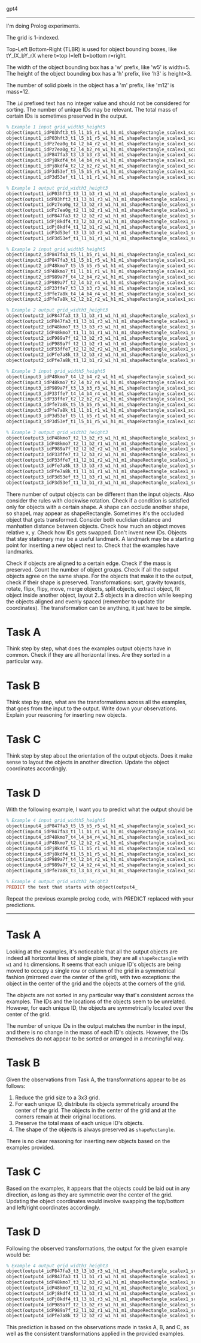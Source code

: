 gpt4

---

I'm doing Prolog experiments.


The grid is 1-indexed.


Top-Left Bottom-Right (TLBR) is used for object bounding boxes, like tY_lX_bY_rX where t=top l=left b=bottom r=right.


The width of the object bounding box has a 'w' prefix, like 'w5' is width=5.
The height of the object bounding box has a 'h' prefix, like 'h3' is height=3.

The number of solid pixels in the object has a 'm' prefix, like 'm12' is mass=12.

The `id` prefixed text has no integer value and should not be considered for sorting. The number of unique IDs may be relevant. The total mass of certain IDs is sometimes preserved in the output.
```prolog
% Example 1 input grid_width5_height5
object(input1_idP03hft3_t5_l1_b5_r1_w1_h1_m1_shapeRectangle_scalex1_scaley1, transform(all)).
object(input1_idP03hft3_t1_l5_b1_r5_w1_h1_m1_shapeRectangle_scalex1_scaley1, transform(all)).
object(input1_idPz7ea0g_t4_l2_b4_r2_w1_h1_m1_shapeRectangle_scalex1_scaley1, transform(all)).
object(input1_idPz7ea0g_t2_l4_b2_r4_w1_h1_m1_shapeRectangle_scalex1_scaley1, transform(all)).
object(input1_idP847fa3_t3_l3_b3_r3_w1_h1_m1_shapeRectangle_scalex1_scaley1, transform(all)).
object(input1_idPj8kdf4_t4_l4_b4_r4_w1_h1_m1_shapeRectangle_scalex1_scaley1, transform(all)).
object(input1_idPj8kdf4_t2_l2_b2_r2_w1_h1_m1_shapeRectangle_scalex1_scaley1, transform(all)).
object(input1_idP3d53ef_t5_l5_b5_r5_w1_h1_m1_shapeRectangle_scalex1_scaley1, transform(all)).
object(input1_idP3d53ef_t1_l1_b1_r1_w1_h1_m1_shapeRectangle_scalex1_scaley1, transform(all)).

% Example 1 output grid_width3_height3
object(output1_idP03hft3_t3_l1_b3_r1_w1_h1_m1_shapeRectangle_scalex1_scaley1, transform(all)).
object(output1_idP03hft3_t1_l3_b1_r3_w1_h1_m1_shapeRectangle_scalex1_scaley1, transform(all)).
object(output1_idPz7ea0g_t2_l3_b2_r3_w1_h1_m1_shapeRectangle_scalex1_scaley1, transform(all)).
object(output1_idPz7ea0g_t2_l1_b2_r1_w1_h1_m1_shapeRectangle_scalex1_scaley1, transform(all)).
object(output1_idP847fa3_t2_l2_b2_r2_w1_h1_m1_shapeRectangle_scalex1_scaley1, transform(all)).
object(output1_idPj8kdf4_t3_l2_b3_r2_w1_h1_m1_shapeRectangle_scalex1_scaley1, transform(all)).
object(output1_idPj8kdf4_t1_l2_b1_r2_w1_h1_m1_shapeRectangle_scalex1_scaley1, transform(all)).
object(output1_idP3d53ef_t3_l3_b3_r3_w1_h1_m1_shapeRectangle_scalex1_scaley1, transform(all)).
object(output1_idP3d53ef_t1_l1_b1_r1_w1_h1_m1_shapeRectangle_scalex1_scaley1, transform(all)).

% Example 2 input grid_width5_height5
object(input2_idP847fa3_t5_l1_b5_r1_w1_h1_m1_shapeRectangle_scalex1_scaley1, transform(all)).
object(input2_idP847fa3_t1_l5_b1_r5_w1_h1_m1_shapeRectangle_scalex1_scaley1, transform(all)).
object(input2_idP48kmo7_t5_l5_b5_r5_w1_h1_m1_shapeRectangle_scalex1_scaley1, transform(all)).
object(input2_idP48kmo7_t1_l1_b1_r1_w1_h1_m1_shapeRectangle_scalex1_scaley1, transform(all)).
object(input2_idP989a7f_t4_l2_b4_r2_w1_h1_m1_shapeRectangle_scalex1_scaley1, transform(all)).
object(input2_idP989a7f_t2_l4_b2_r4_w1_h1_m1_shapeRectangle_scalex1_scaley1, transform(all)).
object(input2_idP33ffe7_t3_l3_b3_r3_w1_h1_m1_shapeRectangle_scalex1_scaley1, transform(all)).
object(input2_idPfe7a8k_t4_l4_b4_r4_w1_h1_m1_shapeRectangle_scalex1_scaley1, transform(all)).
object(input2_idPfe7a8k_t2_l2_b2_r2_w1_h1_m1_shapeRectangle_scalex1_scaley1, transform(all)).

% Example 2 output grid_width3_height3
object(output2_idP847fa3_t3_l1_b3_r1_w1_h1_m1_shapeRectangle_scalex1_scaley1, transform(all)).
object(output2_idP847fa3_t1_l3_b1_r3_w1_h1_m1_shapeRectangle_scalex1_scaley1, transform(all)).
object(output2_idP48kmo7_t3_l3_b3_r3_w1_h1_m1_shapeRectangle_scalex1_scaley1, transform(all)).
object(output2_idP48kmo7_t1_l1_b1_r1_w1_h1_m1_shapeRectangle_scalex1_scaley1, transform(all)).
object(output2_idP989a7f_t2_l3_b2_r3_w1_h1_m1_shapeRectangle_scalex1_scaley1, transform(all)).
object(output2_idP989a7f_t2_l1_b2_r1_w1_h1_m1_shapeRectangle_scalex1_scaley1, transform(all)).
object(output2_idP33ffe7_t2_l2_b2_r2_w1_h1_m1_shapeRectangle_scalex1_scaley1, transform(all)).
object(output2_idPfe7a8k_t3_l2_b3_r2_w1_h1_m1_shapeRectangle_scalex1_scaley1, transform(all)).
object(output2_idPfe7a8k_t1_l2_b1_r2_w1_h1_m1_shapeRectangle_scalex1_scaley1, transform(all)).

% Example 3 input grid_width5_height5
object(input3_idP48kmo7_t4_l2_b4_r2_w1_h1_m1_shapeRectangle_scalex1_scaley1, transform(all)).
object(input3_idP48kmo7_t2_l4_b2_r4_w1_h1_m1_shapeRectangle_scalex1_scaley1, transform(all)).
object(input3_idP989a7f_t3_l3_b3_r3_w1_h1_m1_shapeRectangle_scalex1_scaley1, transform(all)).
object(input3_idP33ffe7_t4_l4_b4_r4_w1_h1_m1_shapeRectangle_scalex1_scaley1, transform(all)).
object(input3_idP33ffe7_t2_l2_b2_r2_w1_h1_m1_shapeRectangle_scalex1_scaley1, transform(all)).
object(input3_idPfe7a8k_t5_l5_b5_r5_w1_h1_m1_shapeRectangle_scalex1_scaley1, transform(all)).
object(input3_idPfe7a8k_t1_l1_b1_r1_w1_h1_m1_shapeRectangle_scalex1_scaley1, transform(all)).
object(input3_idP3d53ef_t5_l1_b5_r1_w1_h1_m1_shapeRectangle_scalex1_scaley1, transform(all)).
object(input3_idP3d53ef_t1_l5_b1_r5_w1_h1_m1_shapeRectangle_scalex1_scaley1, transform(all)).

% Example 3 output grid_width3_height3
object(output3_idP48kmo7_t2_l3_b2_r3_w1_h1_m1_shapeRectangle_scalex1_scaley1, transform(all)).
object(output3_idP48kmo7_t2_l1_b2_r1_w1_h1_m1_shapeRectangle_scalex1_scaley1, transform(all)).
object(output3_idP989a7f_t2_l2_b2_r2_w1_h1_m1_shapeRectangle_scalex1_scaley1, transform(all)).
object(output3_idP33ffe7_t3_l2_b3_r2_w1_h1_m1_shapeRectangle_scalex1_scaley1, transform(all)).
object(output3_idP33ffe7_t1_l2_b1_r2_w1_h1_m1_shapeRectangle_scalex1_scaley1, transform(all)).
object(output3_idPfe7a8k_t3_l3_b3_r3_w1_h1_m1_shapeRectangle_scalex1_scaley1, transform(all)).
object(output3_idPfe7a8k_t1_l1_b1_r1_w1_h1_m1_shapeRectangle_scalex1_scaley1, transform(all)).
object(output3_idP3d53ef_t3_l1_b3_r1_w1_h1_m1_shapeRectangle_scalex1_scaley1, transform(all)).
object(output3_idP3d53ef_t1_l3_b1_r3_w1_h1_m1_shapeRectangle_scalex1_scaley1, transform(all)).
```


There number of output objects can be different than the input objects. Also consider the rules with clockwise rotation.
Check if a condition is satisfied only for objects with a certain shape.
A shape can occlude another shape, so shapeL may appear as shapeRectangle. Sometimes it's the occluded object that gets transformed.
Consider both euclidian distance and manhatten distance between objects.
Check how much an object moves relative x, y.
Check how IDs gets swapped. Don't invent new IDs.
Objects that stay stationary may be a useful landmark. A landmark may be a starting point for inserting a new object next to. Check that the examples have landmarks.


Check if objects are aligned to a certain edge. Check if the mass is preserved. Count the number of object groups.
Check if all the output objects agree on the same shape.
For the objects that make it to the output, check if their shape is preserved.
Transformations: sort, gravity towards, rotate, flipx, flipy, move, merge objects, split objects, extract object, fit object inside another object, layout 2..5 objects in a direction while keeping the objects aligned and evenly spaced (remember to update tlbr coordinates). The transformation can be anything, it just have to be simple.


# Task A
Think step by step, what does the examples output objects have in common. Check if they are all horizontal lines. Are they sorted in a particular way.


# Task B
Think step by step, what are the transformations across all the examples, that goes from the input to the output. Write down your observations.
Explain your reasoning for inserting new objects.


# Task C
Think step by step about the orientation of the output objects. Does it make sense to layout the objects in another direction. Update the object coordinates accordingly.


# Task D
With the following example, I want you to predict what the output should be


```prolog
% Example 4 input grid_width5_height5
object(input4_idP847fa3_t5_l5_b5_r5_w1_h1_m1_shapeRectangle_scalex1_scaley1, transform(all)).
object(input4_idP847fa3_t1_l1_b1_r1_w1_h1_m1_shapeRectangle_scalex1_scaley1, transform(all)).
object(input4_idP48kmo7_t4_l4_b4_r4_w1_h1_m1_shapeRectangle_scalex1_scaley1, transform(all)).
object(input4_idP48kmo7_t2_l2_b2_r2_w1_h1_m1_shapeRectangle_scalex1_scaley1, transform(all)).
object(input4_idPj8kdf4_t5_l1_b5_r1_w1_h1_m1_shapeRectangle_scalex1_scaley1, transform(all)).
object(input4_idPj8kdf4_t1_l5_b1_r5_w1_h1_m1_shapeRectangle_scalex1_scaley1, transform(all)).
object(input4_idP989a7f_t4_l2_b4_r2_w1_h1_m1_shapeRectangle_scalex1_scaley1, transform(all)).
object(input4_idP989a7f_t2_l4_b2_r4_w1_h1_m1_shapeRectangle_scalex1_scaley1, transform(all)).
object(input4_idPfe7a8k_t3_l3_b3_r3_w1_h1_m1_shapeRectangle_scalex1_scaley1, transform(all)).

% Example 4 output grid_width3_height3
PREDICT the text that starts with object(output4_
```
Repeat the previous example prolog code, with PREDICT replaced with your predictions.

---

# Task A
Looking at the examples, it's noticeable that all the output objects are indeed all horizontal lines of single pixels, they are all `shapeRectangle` with `w1` and `h1` dimensions. It seems that each unique ID's objects are being moved to occupy a single row or column of the grid in a symmetrical fashion (mirrored over the center of the grid), with two exceptions: the object in the center of the grid and the objects at the corners of the grid.

The objects are not sorted in any particular way that's consistent across the examples. The IDs and the locations of the objects seem to be unrelated. However, for each unique ID, the objects are symmetrically located over the center of the grid. 

The number of unique IDs in the output matches the number in the input, and there is no change in the mass of each ID's objects. However, the IDs themselves do not appear to be sorted or arranged in a meaningful way.

# Task B
Given the observations from Task A, the transformations appear to be as follows:

1. Reduce the grid size to a 3x3 grid.
2. For each unique ID, distribute its objects symmetrically around the center of the grid. The objects in the center of the grid and at the corners remain at their original locations.
3. Preserve the total mass of each unique ID's objects.
4. The shape of the objects is always preserved as `shapeRectangle`.

There is no clear reasoning for inserting new objects based on the examples provided.

# Task C
Based on the examples, it appears that the objects could be laid out in any direction, as long as they are symmetric over the center of the grid. Updating the object coordinates would involve swapping the top/bottom and left/right coordinates accordingly.

# Task D
Following the observed transformations, the output for the given example would be:

```prolog
% Example 4 output grid_width3_height3
object(output4_idP847fa3_t3_l3_b3_r3_w1_h1_m1_shapeRectangle_scalex1_scaley1, transform(all)).
object(output4_idP847fa3_t1_l1_b1_r1_w1_h1_m1_shapeRectangle_scalex1_scaley1, transform(all)).
object(output4_idP48kmo7_t3_l2_b3_r2_w1_h1_m1_shapeRectangle_scalex1_scaley1, transform(all)).
object(output4_idP48kmo7_t1_l2_b1_r2_w1_h1_m1_shapeRectangle_scalex1_scaley1, transform(all)).
object(output4_idPj8kdf4_t3_l1_b3_r1_w1_h1_m1_shapeRectangle_scalex1_scaley1, transform(all)).
object(output4_idPj8kdf4_t1_l3_b1_r3_w1_h1_m1_shapeRectangle_scalex1_scaley1, transform(all)).
object(output4_idP989a7f_t2_l3_b2_r3_w1_h1_m1_shapeRectangle_scalex1_scaley1, transform(all)).
object(output4_idP989a7f_t2_l1_b2_r1_w1_h1_m1_shapeRectangle_scalex1_scaley1, transform(all)).
object(output4_idPfe7a8k_t2_l2_b2_r2_w1_h1_m1_shapeRectangle_scalex1_scaley1, transform(all)).
```
This prediction is based on the observations made in tasks A, B, and C, as well as the consistent transformations applied in the provided examples.